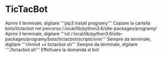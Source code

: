 # TicTacBot

Aprire il terminale, digitare '''pip3 install programy'''
Copiare la cartella bots/tictacbot nel percorso /.local/lib/python3.6/site-packages/programy/
Aprire il terminale, digitare '''cd /.local/lib/python3.6/site-packages/programy/bots/tictacbot/scripts/xnix'''
Sempre da terminale, digitare '''chmod +x tictacbot.sh'''
Sempre da terminale, digitare '''./tictacbot.sh'''
Effettuare la domanda al bot
